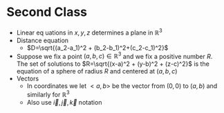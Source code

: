 # Second Class
* Linear eq	uations in $x, y, z$ determines a plane in $\mathbb R^3$
* Distance equation
	* $D=\sqrt{(a_2-a_1)^2 + (b_2-b_1)^2+(c_2-c_1)^2}$
* Suppose we fix a point $(a, b, c)\in\mathbb R^3$ and we fix a positive number $R$. The set of solutions to $R=\sqrt{(x-a)^2 + (y-b)^2 + (z-c)^2}$ is the equation of a sphere of radius $R$ and centered at $(a, b, c)$
* Vectors
	* In coordinates we let $<a, b>$ be the vector from $(0, 0)$ to $(a, b)$ and similarly for $\mathbb R^3$
	* Also use $\vec i, \vec j, \vec k$ notation